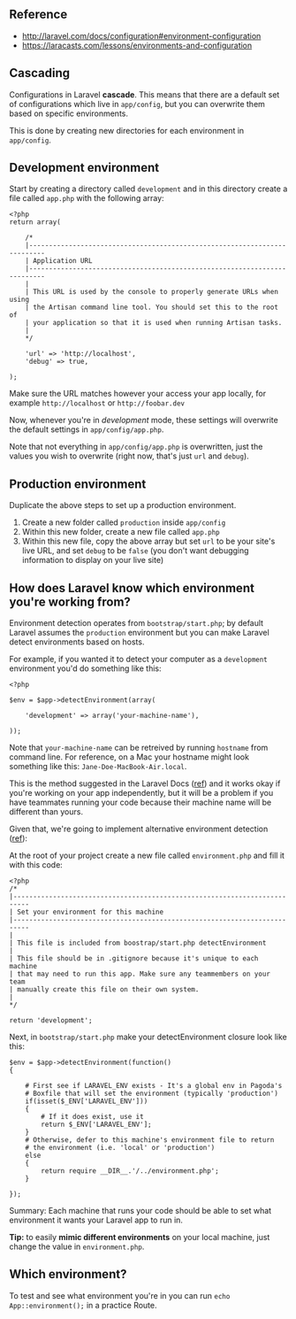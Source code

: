 ## Reference
* <http://laravel.com/docs/configuration#environment-configuration>
* <https://laracasts.com/lessons/environments-and-configuration>

## Cascading

Configurations in Laravel **cascade**. This means that there are a default set of configurations which live in `app/config`, but you can overwrite them based on specific environments.

This is done by creating new directories for each environment in `app/config`.


## Development environment
Start by creating a directory called `development` and in this directory create a file called `app.php` with the following array:

````
<?php
return array(

	/*
	|--------------------------------------------------------------------------
	| Application URL
	|--------------------------------------------------------------------------
	|
	| This URL is used by the console to properly generate URLs when using
	| the Artisan command line tool. You should set this to the root of
	| your application so that it is used when running Artisan tasks.
	|
	*/

	'url' => 'http://localhost',
	'debug' => true,
	
);
````

Make sure the URL matches however your access your app locally, for example `http://localhost` or `http://foobar.dev`

Now, whenever you're in *development* mode, these settings will overwrite the default settings in `app/config/app.php`. 

Note that not everything in `app/config/app.php` is overwritten, just the values you wish to overwrite (right now, that's just `url` and `debug`).


## Production environment

Duplicate the above steps to set up a production environment.

1. Create a new folder called `production` inside `app/config`
2. Within this new folder, create a new file called `app.php`
3. Within this new file, copy the above array but set `url` to be your site's live URL, and set `debug` to be `false` (you don't want debugging information to display on your live site)



## How does Laravel know which environment you're working from?

Environment detection operates from `bootstrap/start.php`; by default Laravel assumes the `production` environment but you can make Laravel detect environments based on hosts.

For example, if you wanted it to detect your computer as a `development` environment you'd do something like this:

```
<?php

$env = $app->detectEnvironment(array(

    'development' => array('your-machine-name'),

));
```

Note that `your-machine-name` can be retreived by running `hostname` from command line. For reference, on a Mac your hostname might look something like this: `Jane-Doe-MacBook-Air.local`.

This is the method suggested in the Laravel Docs ([ref](http://laravel.com/docs/configuration#environment-configuration)) and it works okay if you're working on your app independently, but it will be a problem if you have teammates running your code because their machine name will be different than yours.

Given that, we're going to implement alternative environment detection ([ref](http://crynobone.com/posts/5/alternative-environment-detection-for-laravel-4)):

At the root of your project create a new file called `environment.php` and fill it with this code:


	<?php
	/*
	|--------------------------------------------------------------------------
	| Set your environment for this machine 
	|--------------------------------------------------------------------------
	|
	| This file is included from boostrap/start.php detectEnvironment
	|
	| This file should be in .gitignore because it's unique to each machine
	| that may need to run this app. Make sure any teammembers on your team
	| manually create this file on their own system.
	|
	*/
	
	return 'development';


Next, in `bootstrap/start.php` make your detectEnvironment closure look like this:


	$env = $app->detectEnvironment(function()
	{
	    
		# First see if LARAVEL_ENV exists - It's a global env in Pagoda's 
		# Boxfile that will set the environment (typically 'production')
		if(isset($_ENV['LARAVEL_ENV'])) 
		{
			# If it does exist, use it
			return $_ENV['LARAVEL_ENV'];
		}
		# Otherwise, defer to this machine's environment file to return 
		# the environment (i.e. 'local' or 'production')
		else 
		{
			return require __DIR__.'/../environment.php';
		}
		
	});


Summary: Each machine that runs your code should be able to set what environment it wants your Laravel app to run in.

**Tip:** to easily **mimic different environments** on your local machine, just change the value in `environment.php`. 




## Which environment?

To test and see what environment you're in you can run `echo App::environment();` in a practice Route.


